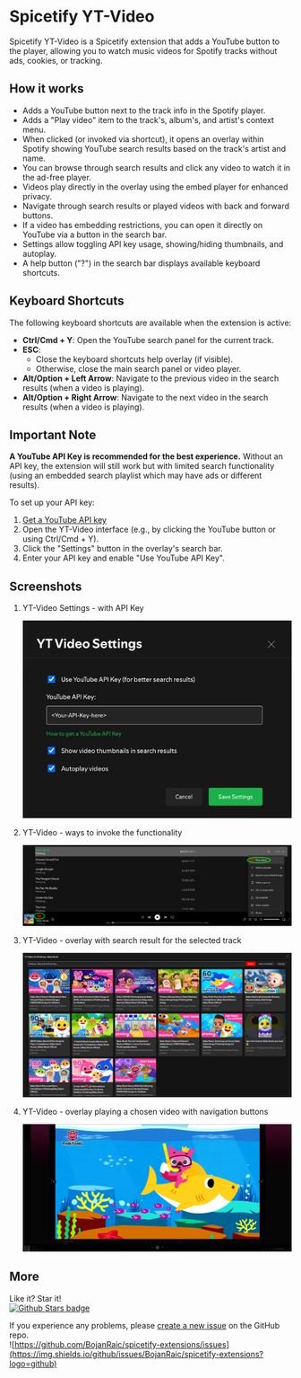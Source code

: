 # Spicetify YT-Video

Spicetify YT-Video is a Spicetify extension that adds a YouTube button to the player, allowing you to watch music videos for Spotify tracks without ads, cookies, or tracking.

## How it works

- Adds a YouTube button next to the track info in the Spotify player.
- Adds a "Play video" item to the track's, album's, and artist's context menu.
- When clicked (or invoked via shortcut), it opens an overlay within Spotify showing YouTube search results based on the track's artist and name.
- You can browse through search results and click any video to watch it in the ad-free player.
- Videos play directly in the overlay using the embed player for enhanced privacy.
- Navigate through search results or played videos with back and forward buttons.
- If a video has embedding restrictions, you can open it directly on YouTube via a button in the search bar.
- Settings allow toggling API key usage, showing/hiding thumbnails, and autoplay.
- A help button ("?") in the search bar displays available keyboard shortcuts.

## Keyboard Shortcuts

The following keyboard shortcuts are available when the extension is active:

-   **Ctrl/Cmd + Y**: Open the YouTube search panel for the current track.
-   **ESC**:
    -   Close the keyboard shortcuts help overlay (if visible).
    -   Otherwise, close the main search panel or video player.
-   **Alt/Option + Left Arrow**: Navigate to the previous video in the search results (when a video is playing).
-   **Alt/Option + Right Arrow**: Navigate to the next video in the search results (when a video is playing).

## Important Note

**A YouTube API Key is recommended for the best experience.** Without an API key, the extension will still work but with limited search functionality (using an embedded search playlist which may have ads or different results).

To set up your API key:
1.  [Get a YouTube API key](https://developers.google.com/youtube/v3/getting-started)
2.  Open the YT-Video interface (e.g., by clicking the YouTube button or using Ctrl/Cmd + Y).
3.  Click the "Settings" button in the overlay's search bar.
4.  Enter your API key and enable "Use YouTube API Key".

## Screenshots

1.  YT-Video Settings - with API Key

    ![YT-Video Settings](screenshot-0.png)

2.  YT-Video - ways to invoke the functionality

    ![YT-Video - Invoke](screenshot-1.png)

3.  YT-Video - overlay with search result for the selected track

    ![YT-Video - Search](screenshot-2.png)

4.  YT-Video - overlay playing a chosen video with navigation buttons

    ![YT-Video - Play](screenshot-3.png)


## More

Like it? Star it!  
[![Github Stars badge](https://img.shields.io/github/stars/BojanRaic/spicetify-extensions?logo=github&style=social)](https://github.com/BojanRaic/spicetify-extensions/)

If you experience any problems, please [create a new issue](https://github.com/BojanRaic/spicetify-extensions/issues/new/choose) on the GitHub repo.  
![https://github.com/BojanRaic/spicetify-extensions/issues](https://img.shields.io/github/issues/BojanRaic/spicetify-extensions?logo=github) 